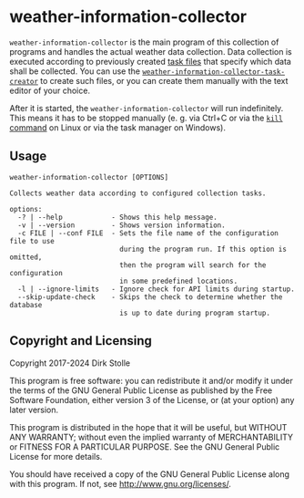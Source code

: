 # weather-information-collector

`weather-information-collector` is the main program of this collection of
programs and handles the actual weather data collection. Data collection is
executed according to previously created [task files](../../doc/task-files.md)
that specify which data shall be collected. You can use the
[`weather-information-collector-task-creator`](../creator/readme.md) to create
such files, or you can create them manually with the text editor of your choice.

After it is started, the `weather-information-collector` will run indefinitely.
This means it has to be stopped manually (e. g. via Ctrl+C or via the
[`kill` command](https://linux.die.net/man/1/kill) on Linux or via the task
manager on Windows).

## Usage

```
weather-information-collector [OPTIONS]

Collects weather data according to configured collection tasks.

options:
  -? | --help            - Shows this help message.
  -v | --version         - Shows version information.
  -c FILE | --conf FILE  - Sets the file name of the configuration file to use
                           during the program run. If this option is omitted,
                           then the program will search for the configuration
                           in some predefined locations.
  -l | --ignore-limits   - Ignore check for API limits during startup.
  --skip-update-check    - Skips the check to determine whether the database
                           is up to date during program startup.
```

## Copyright and Licensing

Copyright 2017-2024  Dirk Stolle

This program is free software: you can redistribute it and/or modify
it under the terms of the GNU General Public License as published by
the Free Software Foundation, either version 3 of the License, or
(at your option) any later version.

This program is distributed in the hope that it will be useful,
but WITHOUT ANY WARRANTY; without even the implied warranty of
MERCHANTABILITY or FITNESS FOR A PARTICULAR PURPOSE.  See the
GNU General Public License for more details.

You should have received a copy of the GNU General Public License
along with this program.  If not, see <http://www.gnu.org/licenses/>.
